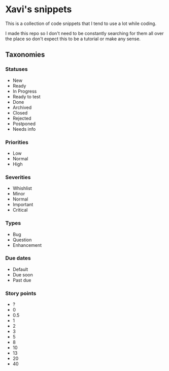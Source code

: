 # Xavi's snippets

This is a collection of code snippets that I tend to use a lot while coding. 

I made this repo so I don't need to be constantly searching for them all over the place so don't expect this to be a tutorial or make any sense.


## Taxonomies

### Statuses

- New
- Ready
- In Progress
- Ready to test
- Done
- Archived
- Closed
- Rejected
- Postponed
- Needs info

### Priorities

- Low
- Normal
- High

### Severities

- Whishlist
- Minor
- Normal
- Important
- Critical

### Types

- Bug
- Question
- Enhancement

### Due dates

- Default
- Due soon
- Past due

### Story points

- ?
- 0
- 0.5
- 1
- 2
- 3
- 5
- 8
- 10
- 13
- 20
- 40




